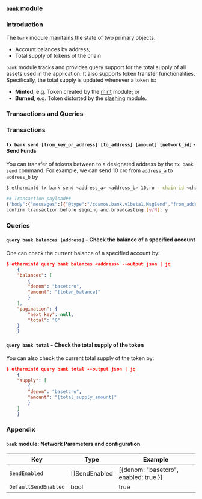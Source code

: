 ### `bank` module

### Introduction

The `bank` module maintains the state of two primary objects:

- Account balances by address;
- Total supply of tokens of the chain

`bank` module tracks and provides query support for the total supply of all assets used in the application. It also supports token transfer functionalities. Specifically, the total supply is updated whenever a token is:

- **Minted**, e.g. Token created by the [mint](./module_mint) module; or
- **Burned**, e.g. Token distorted by the [slashing](./module_slashing) module.

### Transactions and Queries

### Transactions

#### `tx bank send [from_key_or_address] [to_address] [amount] [network_id]` - **Send Funds**

You can transfer of tokens between to a designated address by the `tx bank send` command. For example, we can send 10 cro from `address_a` to `address_b` by

```bash
$ ethermintd tx bank send <address_a> <address_b> 10cro --chain-id <chain-id>

## Transaction payload##
{"body":{"messages":[{"@type":"/cosmos.bank.v1beta1.MsgSend","from_address"....}
confirm transaction before signing and broadcasting [y/N]: y
```



### Queries

#### `query bank balances [address]` - Check the balance of a specified account

One can check the current balance of a specified account by:

```json
$ ethermintd query bank balances <address> --output json | jq
    {
    "balances": [
        {
        "denom": "basetcro",
        "amount": "[token_balance]"
        }
    ],
    "pagination": {
        "next_key": null,
        "total": "0"
    }
    }
```

#### `query bank total` - Check the total supply of the token

You can also check the current total supply of the token by:

```json
$ ethermintd query bank total --output json | jq
    {
    "supply": [
        {
        "denom": "basetcro",
        "amount": "[total_supply_amount]"
        }
    ]
    }
```


### Appendix

#### `bank` module: Network Parameters and configuration

| Key                  | Type          | Example                              |
| -------------------- | ------------- | ------------------------------------ |
| `SendEnabled`        | []SendEnabled | [{denom: "basetcro", enabled: true }] |
| `DefaultSendEnabled` | bool          | true                                 |
